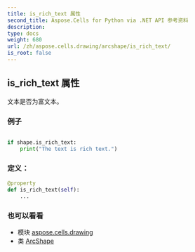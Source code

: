 ```yaml
---
title: is_rich_text 属性
second_title: Aspose.Cells for Python via .NET API 参考资料
description:
type: docs
weight: 680
url: /zh/aspose.cells.drawing/arcshape/is_rich_text/
is_root: false
---
```

## is_rich_text 属性

文本是否为富文本。

### 例子

```python

if shape.is_rich_text:
    print("The text is rich text.")

```
### 定义：
```python
@property
def is_rich_text(self):
    ...
```

### 也可以看看
* 模块 [aspose.cells.drawing](../../)
* 类 [ArcShape](/cells/python-net/zh/aspose.cells.drawing/arcshape)
